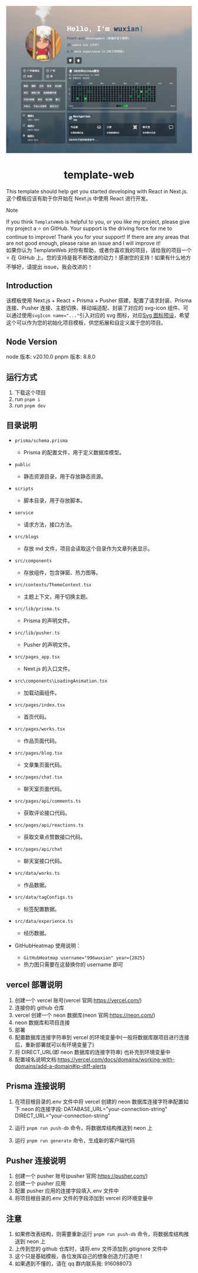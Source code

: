 <p align="center"><img src="/public/images/work1.jpg" /></p>

<h1 align="center">template-web</h1>

This template should help get you started developing with React in Next.js.
<br>
这个模板应该有助于你开始在 Next.js 中使用 React 进行开发。

> [!NOTE]
> If you think `TemplateWeb` is helpful to you, or you like my project, please give my project a ⭐️ on GitHub. Your support is the driving force for me to continue to improve! Thank you for your support! If there are any areas that are not good enough, please raise an issue and I will improve it!
> <br>
> 如果你认为 TemplateWeb 对你有帮助，或者你喜欢我的项目，请给我的项目一个 ⭐️ 在 GitHub 上。您的支持是我不断改进的动力！感谢您的支持！如果有什么地方不够好，请提出 issue，我会改进的！

## Introduction

该模板使用 Next.js + React + Prisma + Pusher 搭建，配置了请求封装、Prisma 连接、Pusher 连接、主题切换、移动端适配、封装了对应的 svg-icon 组件、可以通过使用`svgIcon name="..."`引入对应的 svg 图标，对应[Svg 图标预设](https://yesicon.app/logos/?lang=zh-hans)，希望这个可以作为您的初始化项目模板，供您拓展和自定义属于您的项目。

## Node Version

node 版本: v20.10.0
pnpm 版本: 8.8.0

## 运行方式

1. 下载这个项目
2. run `pnpm i`
3. run `pnpm dev`

## 目录说明

- `prisma/schema.prisma`

  - Prisma 的配置文件，用于定义数据库模型。

- `public`

  - 静态资源目录，用于存放静态资源。

- `scripts`

  - 脚本目录，用于存放脚本。

- `service`

  - 请求方法，接口方法。

- `src/blogs`

  - 存放 md 文件，项目会读取这个目录作为文章列表显示。

- `src/components`

  - 存放组件，包含弹窗、热力图等。

- `src/contexts/ThemeContext.tsx`

  - 主题上下文，用于切换主题。

- `src/lib/prisma.ts`

  - Prisma 的声明文件。

- `src/lib/pusher.ts`

  - Pusher 的声明文件。

- `src/pages_app.tsx`

  - Next.js 的入口文件。

- `src\components\LoadingAnimation.tsx`

  - 加载动画组件。

- `src/pages/index.tsx`

  - 首页代码。

- `src/pages/works.tsx`

  - 作品页面代码。

- `src/pages/blog.tsx`

  - 文章集页面代码。

- `src/pages/chat.tsx`

  - 聊天室页面代码。

- `src/pages/api/comments.ts`

  - 获取评论接口代码。

- `src/pages/api/reactions.ts`

  - 获取文章点赞数接口代码。

- `src/pages/api/chat`

  - 聊天室接口代码。

- `src/data/works.ts`

  - 作品数据。

- `src/data/tagConfigs.ts`

  - 标签配置数据。

- `src/data/experience.ts`

  - 经历数据。

- GitHubHeatmap 使用说明：
  - `GitHubHeatmap username="996wuxian" year={2025}`
  - 热力图只需要在这替换你的 username 即可

## vercel 部署说明

1. 创建一个 vercel 账号(vercel 官网:https://vercel.com/)
2. 连接你的 github 仓库
3. vercel 创建一个 neon 数据库(neon 官网:https://neon.com/)
4. neon 数据库和项目连接
5. 部署
6. 配置数据库连接字符串到 vercel 的环境变量中(一般将数据库跟项目进行连接后，重新部署就可以有环境变量了)
7. 将 DIRECT_URL(即 neon 数据库的连接字符串) 也补充到环境变量中
8. 配置域名说明文档:https://vercel.com/docs/domains/working-with-domains/add-a-domain#ip-diff-alerts

## Prisma 连接说明

1. 在项目根目录的.env 文件中将 vercel 创建的 neon 数据库连接字符串配置如下 neon 的连接字段:
   DATABASE_URL="your-connection-string"
   DIRECT_URL="your-connection-string"

2. 运行 `pnpm run push-db` 命令，将数据库结构推送到 neon 上
3. 运行 `pnpm run generate` 命令，生成新的客户端代码

## Pusher 连接说明

1. 创建一个 pusher 账号(pusher 官网:https://pusher.com/)
2. 创建一个 pusher 应用
3. 配置 pusher 应用的连接字段填入.env 文件中
4. 将项目根目录的.env 文件的字段添加到 vercel 的环境变量中

## 注意

1. 如果修改表结构，则需要重新运行 `pnpm run push-db` 命令，将数据库结构推送到 neon 上
2. 上传到您的 github 仓库时，请将.env 文件添加到.gitignore 文件中
3. 这个只是基础模板，各位发挥自己的想象创造力打造吧！
4. 如果遇到不懂的，请在 qq 群内联系我: 916088073
